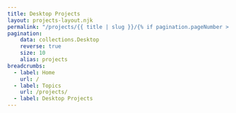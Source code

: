 ```yaml
---
title: Desktop Projects
layout: projects-layout.njk
permalink: "/projects/{{ title | slug }}/{% if pagination.pageNumber > 0 %}{{ pagination.pageNumber | plus: 1 }}{% endif %}/index.html"
pagination:
    data: collections.Desktop
    reverse: true
    size: 10
    alias: projects
breadcrumbs:
  - label: Home
    url: /
  - label: Topics
    url: /projects/
  - label: Desktop Projects
---
```

